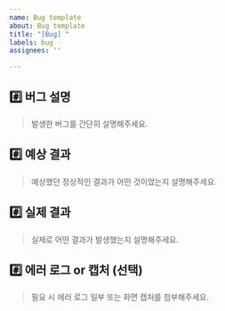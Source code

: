 ```yaml
---
name: Bug template
about: Bug template
title: "[Bug] "
labels: bug
assignees: ''

---
```


## #️⃣ 버그 설명
> 발생한 버그를 간단히 설명해주세요.

## #️⃣ 예상 결과
> 예상했던 정상적인 결과가 어떤 것이었는지 설명해주세요.

## #️⃣ 실제 결과
> 실제로 어떤 결과가 발생했는지 설명해주세요.

## #️⃣ 에러 로그 or 캡처 (선택)
> 필요 시 에러 로그 일부 또는 화면 캡처를 첨부해주세요.
